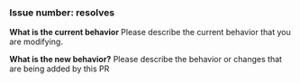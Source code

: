 <!-- to change this template please choose one from : https://github.com/devspace/awesome-github-templates?tab=readme-ov-file -->


### Issue number: resolves #

**What is the current behavior**
Please describe the current behavior that you are modifying.

**What is the new behavior?**
Please describe the behavior or changes that are being added by this PR
